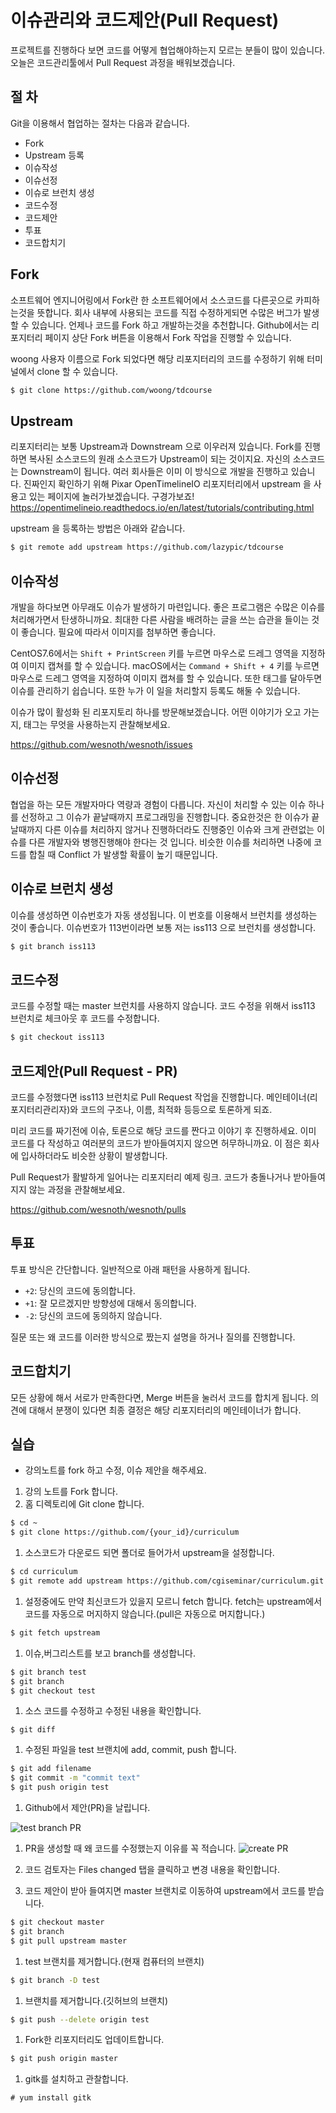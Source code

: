 # 이슈관리와 코드제안(Pull Request)

프로젝트를 진행하다 보면 코드를 어떻게 협업해야하는지 모르는 분들이 많이 있습니다.
오늘은 코드관리툴에서 Pull Request 과정을 배워보겠습니다.

## 절 차
Git을 이용해서 협업하는 절차는 다음과 같습니다.
- Fork
- Upstream 등록
- 이슈작성
- 이슈선정
- 이슈로 브런치 생성
- 코드수정
- 코드제안
- 투표
- 코드합치기

## Fork
소프트웨어 엔지니어링에서 Fork란 한 소프트웨어에서 소스코드를 다른곳으로 카피하는것을 뜻합니다.
회사 내부에 사용되는 코드를 직접 수정하게되면 수많은 버그가 발생할 수 있습니다. 언제나 코드를 Fork 하고 개발하는것을 추천합니다.
Github에서는 리포지터리 페이지 상단 Fork 버튼을 이용해서 Fork 작업을 진행할 수 있습니다.

woong 사용자 이름으로 Fork 되었다면 해당 리포지터리의 코드를 수정하기 위해 터미널에서 clone 할 수 있습니다.
```bash
$ git clone https://github.com/woong/tdcourse
```

## Upstream
리포지터리는 보통 Upstream과 Downstream 으로 이우러져 있습니다.
Fork를 진행하면 복사된 소스코드의 원래 소스코드가 Upstream이 되는 것이지요. 자신의 소스코드는 Downstream이 됩니다.
여러 회사들은 이미 이 방식으로 개발을 진행하고 있습니다. 진짜인지 확인하기 위해 Pixar OpenTimelineIO 리포지터리에서 upstream 을 사용고 있는 페이지에 놀러가보겠습니다. 구경가보죠! https://opentimelineio.readthedocs.io/en/latest/tutorials/contributing.html

upstream 을 등록하는 방법은 아래와 같습니다.
```bash
$ git remote add upstream https://github.com/lazypic/tdcourse
```

## 이슈작성
개발을 하다보면 아무래도 이슈가 발생하기 마련입니다. 좋은 프로그램은 수많은 이슈를 처리해가면서 탄생하니까요.
최대한 다른 사람을 배려하는 글을 쓰는 습관을 들이는 것이 좋습니다. 필요에 따라서 이미지를 첨부하면 좋습니다.

CentOS7.6에서는 `Shift + PrintScreen` 키를 누르면 마우스로 드레그 영역을 지정하여 이미지 캡쳐를 할 수 있습니다.
macOS에서는 `Command + Shift + 4` 키를 누르면 마우스로 드레그 영역을 지정하여 이미지 캡쳐를 할 수 있습니다.
또한 태그를 달아두면 이슈를 관리하기 쉽습니다. 또한 누가 이 일을 처리할지 등록도 해둘 수 있습니다.

이슈가 많이 활성화 된 리포지토리 하나를 방문해보겠습니다. 어떤 이야기가 오고 가는지, 태그는 무엇을 사용하는지 관찰해보세요.

https://github.com/wesnoth/wesnoth/issues

## 이슈선정
협업을 하는 모든 개발자마다 역량과 경험이 다릅니다. 자신이 처리할 수 있는 이슈 하나를 선정하고 그 이슈가 끝날때까지 프로그래밍을 진행합니다.
중요한것은 한 이슈가 끝날때까지 다른 이슈를 처리하지 않거나 진행하더라도 진행중인 이슈와 크게 관련없는 이슈를 다른 개발자와 병행진행해야 한다는 것 입니다.
비슷한 이슈를 처리하면 나중에 코드를 합칠 때 Conflict 가 발생할 확률이 높기 때문입니다.

## 이슈로 브런치 생성
이슈를 생성하면 이슈번호가 자동 생성됩니다. 이 번호를 이용해서 브런치를 생성하는 것이 좋습니다.
이슈번호가 113번이라면 보통 저는 iss113 으로 브런치를 생성합니다.

```bash
$ git branch iss113
```
## 코드수정
코드를 수정할 때는 master 브런치를 사용하지 않습니다.
코드 수정을 위해서 iss113 브런치로 체크아웃 후 코드를 수정합니다.

```bash
$ git checkout iss113
```

## 코드제안(Pull Request - PR)
코드를 수정했다면 iss113 브런치로 Pull Request 작업을 진행합니다.
메인테이너(리포지터리관리자)와 코드의 구조나, 이름, 최적화 등등으로 토론하게 되죠.

미리 코드를 짜기전에 이슈, 토론으로 해당 코드를 짠다고 이야기 후 진행하세요. 이미 코드를 다 작성하고 여러분의 코드가 받아들여지지 않으면 허무하니까요. 이 점은 회사에 입사하더라도 비슷한 상황이 발생합니다.

Pull Request가 활발하게 일어나는 리포지터리 예제 링크.
코드가 충돌나거나 받아들여지지 않는 과정을 관찰해보세요.

https://github.com/wesnoth/wesnoth/pulls

## 투표
투표 방식은 간단합니다. 일반적으로 아래 패턴을 사용하게 됩니다.
- `+2`: 당신의 코드에 동의합니다.
- `+1`: 잘 모르겠지만 방향성에 대해서 동의합니다.
- `-2`: 당신의 코드에 동의하지 않습니다.

질문 또는 왜 코드를 이러한 방식으로 짰는지 설명을 하거나 질의를 진행합니다.

## 코드합치기
모든 상황에 해서 서로가 만족한다면, Merge 버튼을 눌러서 코드를 합치게 됩니다. 의견에 대해서 분쟁이 있다면 최종 결정은 해당 리포지터리의 메인테이너가 합니다.

## 실습
- 강의노트를 fork 하고 수정, 이슈 제안을 해주세요.

1. 강의 노트를 Fork 합니다.
1. 홈 디렉토리에 Git clone 합니다.
```bash
$ cd ~
$ git clone https://github.com/{your_id}/curriculum
```

1. 소스코드가 다운로드 되면 폴더로 들어가서 upstream을 설정합니다.
```bash
$ cd curriculum
$ git remote add upstream https://github.com/cgiseminar/curriculum.git
```

1. 설정중에도 만약 최신코드가 있을지 모르니 fetch 합니다. fetch는 upstream에서 코드를 자동으로 머지하지 않습니다.(pull은 자동으로 머지합니다.)
```bash
$ git fetch upstream
```

1. 이슈,버그리스트를 보고 branch를 생성합니다.
```bash
$ git branch test
$ git branch
$ git checkout test
```

1. 소스 코드를 수정하고 수정된 내용을 확인합니다.
```
$ git diff
```

1. 수정된 파일을 test 브랜치에 add, commit, push 합니다.
```bash
$ git add filename
$ git commit -m "commit text"
$ git push origin test
```

1. Github에서 제안(PR)을 날립니다.

![test branch PR](../figures/git_test_branch.png)

1. PR을 생성할 때 왜 코드를 수정했는지 이유를 꼭 적습니다.
![create PR](../figures/git_create_pull_request.png)

1. 코드 검토자는 Files changed 탭을 클릭하고 변경 내용을 확인합니다.

1. 코드 제안이 받아 들여지면 master 브랜치로 이동하여 upstream에서 코드를 받습니다.
```bash
$ git checkout master
$ git branch
$ git pull upstream master
```

1. test 브랜치를 제거합니다.(현재 컴퓨터의 브랜치)
```bash
$ git branch -D test
```

1. 브랜치를 제거합니다.(깃허브의 브랜치)
```bash
$ git push --delete origin test
```

1. Fork한 리포지터리도 업데이트합니다.
```bash
$ git push origin master
```

1. gitk를 설치하고 관찰합니다.
```
# yum install gitk
```
